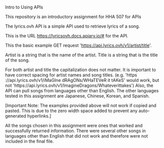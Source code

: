 Intro to Using APIs

This repository is an introductory assignment for HHA 507 for APIs

The lyrics.ovh API is a simple API used to retrieve lyrics of a song.

This is the URL https://lyricsovh.docs.apiary.io/# for the API.

This the basic example GET request 'https://api.lyrics.ovh/v1/artist/title'.

Artist is a string that is the name of the artist.
Title is a string that is the title of the song.

For both artist and title the capitalization does not matter.
It is important to have correct spacing for artist names and song titles.
(e.g. 'https​://api.lyrics.ovh/v1/iMaGIne dRAgONs/WHaTEVeR it tAKeS' would work, but not
'https​://api.lyrics.ovh/v1/ImagineDragons/Whateverittakes')
Also, the API can pull songs from languages other than English. 
The other languages tested in this assignment are Japanese, Chinese, Korean, and Spanish.

[Important Note: The examples provided above will not work if copied and pasted. 
This is due to the zero width space added to prevent any auto-generated hyperlinks.]

All the songs chosen in this assignment were ones that worked and successfully returned 
information. There were several other songs in languages other than English that did not work 
and therefore were not included in the final file.